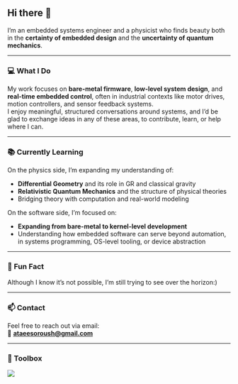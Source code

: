 ## Hi there 👋

I’m an embedded systems engineer and a physicist who finds beauty both in the **certainty of embedded design** and the **uncertainty of quantum mechanics**.

---

### 💻 What I Do

My work focuses on **bare-metal firmware**, **low-level system design**, and **real-time embedded control**, often in industrial contexts like motor drives, motion controllers, and sensor feedback systems.  
I enjoy meaningful, structured conversations around systems, and I’d be glad to exchange ideas in any of these areas, to contribute, learn, or help where I can.

---

### 📚 Currently Learning

On the physics side, I’m expanding my understanding of:

- **Differential Geometry** and its role in GR and classical gravity  
- **Relativistic Quantum Mechanics** and the structure of physical theories    
- Bridging theory with computation and real-world modeling

On the software side, I’m focused on:

- **Expanding from bare-metal to kernel-level development**
- Understanding how embedded software can serve beyond automation, in systems programming, OS-level tooling, or device abstraction

---

### 🤔 Fun Fact

Although I know it’s not possible, I’m still trying to see over the horizon:)

---

### 📫 Contact

Feel free to reach out via email:  
📮 **ataeesoroush@gmail.com**

---

### 🧰 Toolbox

<p align="left">
  <img src="https://skillicons.dev/icons?i=c,cpp,python,rust,bash,linux,git,vscode,vim,arduino,raspberrypi,arm" />
</p>

<!--
**ShieldInTheField/ShieldInTheField** is a ✨ _special_ ✨ repository because its `README.md` (this file) appears on your GitHub profile.

Here are some ideas to get you started:

- 🔭 I’m currently working on ...
- 🌱 I’m currently learning ...
- 👯 I’m looking to collaborate on ...
- 🤔 I’m looking for help with ...
- 💬 Ask me about ...
- 📫 How to reach me: ...
- 😄 Pronouns: ...
- ⚡ Fun fact: ...
-->


